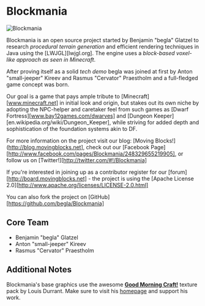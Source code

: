 Blockmania
==========

![Blockmania](http://blog.movingblocks.net/wp-content/uploads/Blockmania030911-1.png "Blockmania")

Blockmania is an open source project started by Benjamin "begla" Glatzel to research *procedural terrain generation* and efficient rendering techniques in Java using the [LWJGL][lwjgl.org]. The engine uses a *block-based voxel-like approach as seen in Minecraft*.

After proving itself as a solid *tech demo* begla was joined at first by Anton "small-jeeper" Kireev and Rasmus "Cervator" Praestholm and a full-fledged game concept was born.

Our goal is a game that pays ample tribute to [Minecraft][www.minecraft.net] in initial look and origin, but stakes out its own niche by adopting the NPC-helper and caretaker feel from such games as [Dwarf Fortress][www.bay12games.com/dwarves] and [Dungeon Keeper][en.wikipedia.org/wiki/Dungeon_Keeper], while striving for added depth and sophistication of the foundation systems akin to DF.

For more information on the project visit our blog: [Moving Blocks!](http://blog.movingblocks.net], check out our [Facebook Page][http://www.facebook.com/pages/Blockmania/248329655219905], or follow us on [Twitter!][http://twitter.com/#!/Blockmania]

If you're interested in joining up as a contributor register for our [forum][http://board.movingblocks.net] - the project is using the [Apache License 2.0][http://www.apache.org/licenses/LICENSE-2.0.html]

You can also fork the project on [GitHub][https://github.com/begla/Blockmania]

Core Team
----------------

* Benjamin "begla" Glatzel
* Anton "small-jeeper" Kireev
* Rasmus "Cervator" Praestholm

Additional Notes
----------------

Blockmania's base graphics use the awesome <strong><a href="http://www.carrotcakestudios.co.uk/gmcraft/">Good Morning Craft!</a></strong> texture pack by Louis Durrant. Make sure to visit his <a href="http://www.carrotcakestudios.co.uk/">homepage</a> and support his work.
